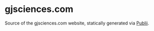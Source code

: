 # gjsciences.com

Source of the gjsciences.com website, statically generated via [Publii](https://github.com/GetPublii/Publii).
